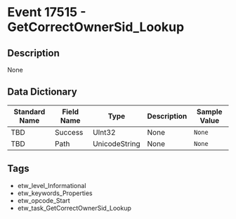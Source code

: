# Event 17515 - GetCorrectOwnerSid_Lookup

## Description
None

## Data Dictionary
|Standard Name|Field Name|Type|Description|Sample Value|
|---|---|---|---|---|
|TBD|Success|UInt32|None|`None`|
|TBD|Path|UnicodeString|None|`None`|

## Tags
* etw_level_Informational
* etw_keywords_Properties
* etw_opcode_Start
* etw_task_GetCorrectOwnerSid_Lookup